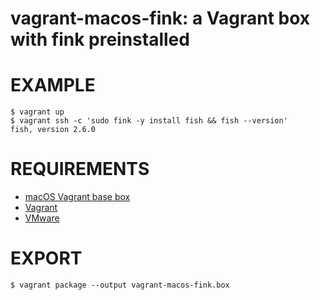 # vagrant-macos-fink: a Vagrant box with fink preinstalled

# EXAMPLE

```console
$ vagrant up
$ vagrant ssh -c 'sudo fink -y install fish && fish --version'
fish, version 2.6.0
```

# REQUIREMENTS

* [macOS Vagrant base box](https://github.com/mcandre/packer-templates/tree/master/macos)
* [Vagrant](https://www.vagrantup.com)
* [VMware](https://www.vmware.com)

# EXPORT

```console
$ vagrant package --output vagrant-macos-fink.box
```
